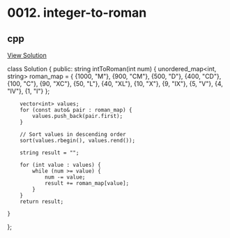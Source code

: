 # 0012. integer-to-roman

## cpp

[View Solution](0012-integer-to-roman.cpp)


class Solution {
public:
    string intToRoman(int num) {
        unordered_map<int, string> roman_map = {
            {1000, "M"}, {900, "CM"}, {500, "D"}, {400, "CD"},
            {100, "C"}, {90, "XC"}, {50, "L"}, {40, "XL"},
            {10, "X"}, {9, "IX"}, {5, "V"}, {4, "IV"}, {1, "I"}
        };

        vector<int> values;
        for (const auto& pair : roman_map) {
            values.push_back(pair.first);
        }

        // Sort values in descending order
        sort(values.rbegin(), values.rend());

        string result = "";

        for (int value : values) {
            while (num >= value) {
                num -= value;
                result += roman_map[value];
            }
        }
        return result;

    }
};
